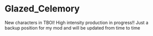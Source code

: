 # Glazed_Celemory
New characters in TBOI! High intensity production in progress!!
Just a backup position for my mod and will be updated from time to time
